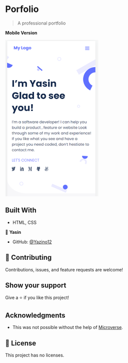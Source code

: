 # Porfolio

> A professional portfolio

**Mobile Version**

<img src="https://github.com/Yazino12/portfolio-project/blob/master/images/demo.png?raw=true" width="300" height="500">

## Built With

- HTML, CSS

👤 **Yasin**

- GitHub: [@Yazino12](https://github.com/Yazino12)

## 🤝 Contributing

Contributions, issues, and feature requests are welcome!

## Show your support

Give a ⭐️ if you like this project!

## Acknowledgments

- This was not possible without the help of [Microverse](https://github.com/microverseinc/curriculum-transversal-skills/blob/main/documentation/hello_microverse_project.md).

## 📝 License

This project has no licenses.
